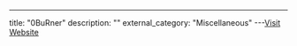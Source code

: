 ---
title: "0BuRner"
description: ""
external_category: "Miscellaneous"
---[Visit Website](https://github.com/0BuRner)

